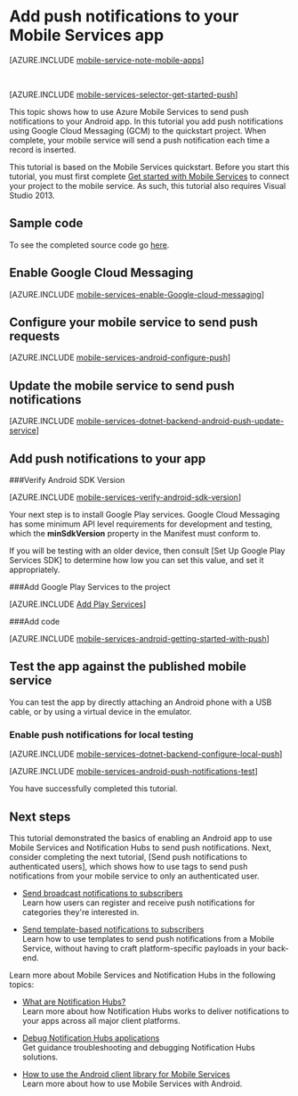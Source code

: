 <properties
	pageTitle="Get started with push (Android) | Microsoft Azure"
	description="Learn how to use Azure Mobile Services to send push notifications to your Android .Net app."
	services="mobile-services, notification-hubs"
	documentationCenter="android"
	authors="RickSaling"
	manager="dwrede"
	editor=""/>

<tags
	ms.service="mobile-services"
	ms.workload="mobile"
	ms.tgt_pltfrm="mobile-android"
	ms.devlang="java"
	ms.topic="article"
	ms.date="10/01/2015"
	ms.author="ricksal"/>

# Add push notifications to your Mobile Services app

[AZURE.INCLUDE [mobile-service-note-mobile-apps](../../includes/mobile-services-note-mobile-apps.md)]

&nbsp;


[AZURE.INCLUDE [mobile-services-selector-get-started-push](../../includes/mobile-services-selector-get-started-push.md)]

This topic shows how to use Azure Mobile Services to send push notifications to your Android app. In this tutorial you add push notifications using Google Cloud Messaging (GCM) to the quickstart project. When complete, your mobile service will send a push notification each time a record is inserted.

This tutorial is based on the Mobile Services quickstart. Before you start this tutorial, you must first complete [Get started with Mobile Services] to connect your project to the mobile service. As such, this tutorial also requires Visual Studio 2013.

## Sample code
To see the completed source code go [here](https://github.com/RickSaling/mobile-services-samples/tree/push/GettingStartedWithPush).

## Enable Google Cloud Messaging

[AZURE.INCLUDE [mobile-services-enable-Google-cloud-messaging](../../includes/mobile-services-enable-google-cloud-messaging.md)]

## Configure your mobile service to send push requests

[AZURE.INCLUDE [mobile-services-android-configure-push](../../includes/mobile-services-android-configure-push.md)]

## Update the mobile service to send push notifications

[AZURE.INCLUDE [mobile-services-dotnet-backend-android-push-update-service](../../includes/mobile-services-dotnet-backend-android-push-update-service.md)]

## Add push notifications to your app

###Verify Android SDK Version

[AZURE.INCLUDE [mobile-services-verify-android-sdk-version](../../includes/mobile-services-verify-android-sdk-version.md)]


Your next step is to install Google Play services. Google Cloud Messaging has some minimum API level requirements for development and testing, which the **minSdkVersion** property in the Manifest must conform to.

If you will be testing with an older device, then consult [Set Up Google Play Services SDK] to determine how low you can set this value, and set it appropriately.

###Add Google Play Services to the project

[AZURE.INCLUDE [Add Play Services](../../includes/mobile-services-add-google-play-services.md)]

###Add code

[AZURE.INCLUDE [mobile-services-android-getting-started-with-push](../../includes/mobile-services-android-getting-started-with-push.md)]

## Test the app against the published mobile service

You can test the app by directly attaching an Android phone with a USB cable, or by using a virtual device in the emulator.

### Enable push notifications for local testing

[AZURE.INCLUDE [mobile-services-dotnet-backend-configure-local-push](../../includes/mobile-services-dotnet-backend-configure-local-push.md)]

[AZURE.INCLUDE [mobile-services-android-push-notifications-test](../../includes/mobile-services-android-push-notifications-test.md)]

You have successfully completed this tutorial.

## Next steps

This tutorial demonstrated the basics of enabling an Android app to use Mobile Services and Notification Hubs to send push notifications. Next, consider completing the next tutorial, [Send push notifications to authenticated users], which shows how to use tags to send push notifications from your mobile service to only an authenticated user.

+ [Send broadcast notifications to subscribers]
	<br/>Learn how users can register and receive push notifications for categories they're interested in.

+ [Send template-based notifications to subscribers]
	<br/>Learn how to use templates to send push notifications from a Mobile Service, without having to craft platform-specific payloads in your back-end.

Learn more about Mobile Services and Notification Hubs in the following topics:

* [What are Notification Hubs?]
  <br/>Learn more about how Notification Hubs works to deliver notifications to your apps across all major client platforms.

* [Debug Notification Hubs applications](http://go.microsoft.com/fwlink/p/?linkid=386630)
  </br>Get guidance troubleshooting and debugging Notification Hubs solutions.

* [How to use the Android client library for Mobile Services]
  <br/>Learn more about how to use Mobile Services with Android.

<!-- Anchors. -->

[Create a new mobile service]: #create-service
[Download the service locally]: #download-the-service-locally
[Test the mobile service]: #test-the-service
[Download the GetStartedWithData project]: #download-app
[Update the app to use the mobile service for data access]: #update-app
[Test the Android App against the service hosted locally]: #test-locally-hosted
[Publish the mobile service to Azure]: #publish-mobile-service
[Test the Android App against the service hosted in Azure]: #test-azure-hosted
[Test the app against the published mobile service]: #test-app
[Next Steps]:#next-steps

<!-- Images. -->

<!-- URLs. -->
[Get started with push notifications (Eclipse)]: mobile-services-dotnet-backend-android-get-started-push-ec.md
[Get started with Mobile Services]: mobile-services-dotnet-backend-android-get-started.md
[Mobile Services SDK]: http://go.microsoft.com/fwlink/p/?LinkId=257545

[How to use the Android client library for Mobile Services]: mobile-services-android-how-to-use-client-library.md

[What are Notification Hubs?]: ../notification-hubs-overview.md
[Send broadcast notifications to subscribers]: ../notification-hubs-windows-store-dotnet-send-breaking-news.md
[Send template-based notifications to subscribers]: ../notification-hubs-windows-store-dotnet-send-localized-breaking-news.md
